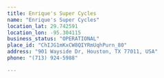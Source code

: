 ```yaml
---
title: Enrique's Super Cycles
name: "Enrique's Super Cycles"
location_lat: 29.742591
location_lon: -95.304115
business_status: "OPERATIONAL"
place_id: "ChIJG1mKxCW8QIYRmUqhPurn_80"
address: "901 Wayside Dr, Houston, TX 77011, USA"
phone: "(713) 924-5988"

---
```

